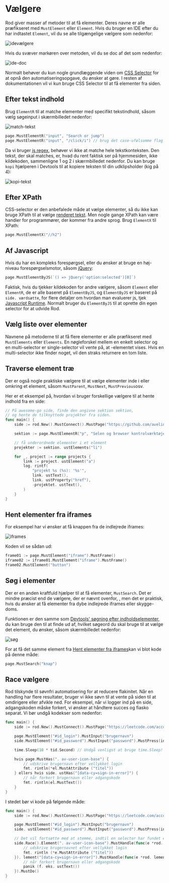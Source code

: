 # Vælgere

Rod giver masser af metoder til at få elementer. Deres navne er alle præfikseret med `MustElement` eller `Element`. Hvis du bruger en IDE efter du har indtastet `Element`, vil du se alle tilgængelige vælgere som nedenfor:

![idevælgere](ide-selectors.png)

Hvis du svæver markøren over metoden, vil du se doc af det som nedenfor:

![ide-doc](ide-doc.png)

Normalt behøver du kun nogle grundlæggende viden om [CSS Selector](css-selector) for at opnå den automatiseringsopgave, du ønsker at gøre. I resten af dokumentationen vil vi kun bruge CSS Selector til at få elementer fra siden.

## Efter tekst indhold

Brug `ElementR` til at matche elementer med specifikt tekstindhold, såsom vælg søgeinput i skærmbilledet nedenfor:

![match-tekst](match-text.png)

```go
page.MustElementR("input", "Search or jump")
page.MustElementR("input", "/click/i") // brug det case-ufølsomme flag "i"
```

Da vi bruger [js regex](https://developer.mozilla.org/en-US/docs/Web/JavaScript/Reference/Global_Objects/RegExp), behøver vi ikke at matche hele tekstkonteksten. Den tekst, der skal matches, er, hvad du rent faktisk ser på hjemmesiden, ikke kildekoden, sammenligne 1 og 2 i skærmbilledet nedenfor. Du kan bruge `kopi` hjælperen i Devtools til at kopiere teksten til din udklipsholder (kig på 4):

![kopi-tekst](copy-text.png)

## Efter XPath

CSS-selector er den anbefalede måde at vælge elementer, så du ikke kan bruge XPath til at vælge [renderet tekst](https://stackoverflow.com/questions/51992258/xpath-to-find-pseudo-element-after-in-side-a-div-element-with-out-any-content/51993454). Men nogle gange XPath kan være handier for programmører, der kommer fra andre sprog. Brug `ElementX` til XPath:

```go
page.MustElementX("//h2")
```

## Af Javascript

Hvis du har en kompleks forespørgsel, eller du ønsker at bruge en høj-niveau forespørgselsmotor, såsom [jQuery](https://jquery.com/):

```go
page.MustElementByJS(`() => jQuery('option:selected')[0]`)
```

Faktisk, hvis du tjekker kildekoden for andre vælgere, såsom `Element` eller `ElementR`, de er alle baseret på `ElementByJS`, og `ElementByJS` er baseret på `side. værdsætte`, for flere detaljer om hvordan man evaluerer js, tjek [Javascript Runtime](/javascript-runtime.md). Normalt bruger du `ElementByJS` til at oprette din egen selector for at udvide Rod.

## Vælg liste over elementer

Navnene på metoderne til at få flere elementer er alle præfikseret med `MustElements` eller `Elements`. En nøgleforskel mellem en enkelt selector og en multi-selector er single-selector vil vente på, at -elementet vises. Hvis en multi-selector ikke finder noget, vil den straks returnere en tom liste.

## Traverse element træ

Der er også nogle praktiske vælgere til at vælge elementer inde i eller omkring et element, såsom `MustParent`, `MustNext`, `MustPrevious`osv.

Her er et eksempel på, hvordan vi bruger forskellige vælgere til at hente indhold fra en side:

```go
// På awesome-go side, finde den angivne sektion sektion,
// og hente de tilknyttede projekter fra siden.
func main() {
    side := rod.New().MustConnect().MustPage("https://github.com/avelino/awesome-go")

    sektion := page.MustElementR("p", "Selen og browser kontrolværktøjer"). ustNext()

    // få underordnede elementer i et element
    projekter := sektion. ustElements("li")

    for _, project := range projects {
        link := project. ustElement("a")
        log. rintf(
            "projekt %s (%s): '%s'",
            link. ustText(),
            link. ustProperty("href"),
            -projektet. ustText(),
        )
    }
}
```

## Hent elementer fra iframes

For eksempel har vi ønsker at få knappen fra de indlejrede iframes:

![iframes](iframes.png)

Koden vil se sådan ud:

```go
frame01 := page.MustElement("iframe").MustFrame()
iframe02 := iframe01.MustElement("iframe").MustFrame()
frame02.MustElement("button")
```

## Søg i elementer

Der er en anden kraftfuld hjælper til at få elementer, `MustSearch`. Det er mindre præcist end de vælgere, der er nævnt ovenfor, , men det er praktisk, hvis du ønsker at få elementer fra dybe indlejrede iframes eller skygge-doms.

Funktionen er den samme som [Devtools' søgning efter indholdselementer](https://developers.google.com/web/tools/chrome-devtools/dom#search), du kan bruge den til at finde ud af, hvilket søgeord du skal bruge til at vælge det element, du ønsker, såsom skærmbilledet nedenfor:

![søg](search.png)

For at få det samme element fra [Hent elementer fra iframes](#get-elements-from-iframes)kan vi blot kode på denne måde:

```go
page.MustSearch("knap")
```

## Race vælgere

Rod tilskynde til søvnfri automatisering for at reducere flakinitet. Når en handling har flere resultater, bruger vi ikke søvn til at vente på siden til at omdirigere eller afvikle ned. For eksempel, når vi logger ind på en side, adgangskoden måske forkert, vi ønsker at håndtere succes og fiasko separat. Vi bør undgå kodekser som nedenfor:

```go
func main() {
    side := rod.New().MustConnect().MustPage("https://leetcode.com/accounts/login/")

    page.MustElement("#id_login").MustInput("brugernavn")
    side.MustElement("#id_password").MustInput("password").MustPress(input.Enter)

    time.Sleep(10 * tid.Second) // Undgå venligst at bruge time.Sleep!

    hvis page.MustHas(". av-user-icon-base") {
        // udskrive brugernavn efter vellykket login
        fmt. rintln(*el.MustAttribute ("titel"))
    } ellers hvis side. ustHas("[data-cy=sign-in-error]") {
        // når forkert brugernavn eller adgangskode
        fmt. rintln(el.MustText())
    }
}
```

I stedet bør vi kode på følgende måde:

```go
func main() {
    side := rod.New().MustConnect().MustPage("https://leetcode.com/accounts/login/")

    page.MustElement("#id_login").MustInput("brugernavn")
    side. ustElement("#id_password").MustInput("password").MustPress(input.Enter)

    // Det vil fortsætte med at stemme, indtil en selector har fundet en match
    side.Race().Element(". av-user-icon-base").MustHandle(func(e *rod. lement) {
        // udskrive brugernavnet efter vellykket login
        fmt. rintln (*e.MustAttribute ("titel"))
    }). lement("[data-cy=sign-in-error]").MustHandle(func(e *rod. lement) {
        // når forkert brugernavn eller adgangskode
        panik (f. eks. ustText())
    }).MustDo()
}
```
